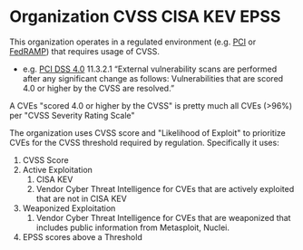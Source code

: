 # Organization CVSS CISA KEV EPSS

This organization operates in a regulated environment (e.g. <a
href="https://en.wikipedia.org/wiki/Payment_Card_Industry_Data_Security_Standard"
rel="nofollow">PCI</a> or
<a href="https://en.wikipedia.org/wiki/FedRAMP"
rel="nofollow">FedRAMP</a>) that requires usage of CVSS.

-   e.g. <a
    href="https://docs-prv.pcisecuritystandards.org/PCI%20DSS/Standard/PCI-DSS-v4_0.pdf"
    rel="nofollow">PCI DSS 4.0</a> 11.3.2.1 “External vulnerability
    scans are performed after any significant change as follows:
    Vulnerabilities that are scored 4.0 or higher by the CVSS are
    resolved.”

A CVEs "scored 4.0 or higher by the CVSS" is pretty much all CVEs
(\>96%) per "CVSS Severity Rating Scale"

  

The organization uses CVSS score and "Likelihood of Exploit" to
prioritize CVEs for the CVSS threshold required by regulation.
Specifically it uses:

1.  CVSS Score
2.  Active Exploitation
    1.  CISA KEV
    2.  Vendor Cyber Threat Intelligence for CVEs that are actively
        exploited that are not in CISA KEV
3.  Weaponized Exploitation
    1.  Vendor Cyber Threat Intelligence for CVEs that are weaponized
        that includes public information from Metasploit, Nuclei.
4.  EPSS scores above a Threshold

  